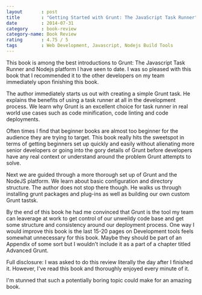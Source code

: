 ```yaml
---
layout       : post
title        : "Getting Started with Grunt: The JavaScript Task Runner"
date         : 2014-07-31
category     : book-review
category-name: Book Review
rating       : 4.75 / 5
tags         : Web Development, Javascript, Nodejs Build Tools
---
```


This book is among the best introductions to Grunt: The Javascript Task Runner and Nodejs platform I have seen to date. I was so pleased with this book that I recommended it to the other developers on my team immediately upon finishing this book.

The author immediately starts us out with creating a simple Grunt task. He explains the benefits of using a task runner at all in the development process. We learn why Grunt is an excellent choice for task runner in real world use cases such as code minification, code linting and code deployments.

Often times I find that beginner books are almost too beginner for the audience they are trying to target. This book really hits the sweetspot in terms of getting beginners set up quickly and easily without alienating more senior developers or going into the gory details of Grunt before developers have any real context or understand around the problem Grunt attempts to solve.

Next we are guided through a more thorough set up of Grunt and the NodeJS platform. We learn about basic configuration and directory structure. The author does not stop there though. He walks us through installing grunt packages and plug-ins as well as building our own custom Grunt tastsk.

By the end of this book he had me convinced that Grunt is the tool my team can leaverage at work to get control of our unweildy code base and get some structure and consistency around our deployment process. One way I would improve this book is the last 15-20 pages on Development tools feels somewhat unnecessary for this book. Maybe they should be part of an Appendix of some sort but I wouldn't include it as a part of a chapter titled Advanced Grunt.

Full disclosure: I was asked to do this review literally the day after I finished it. However, I've read this book and thoroughly enjoyed every minute of it.

I'm stunned that such a potentially boring topic could make for an amazing book.